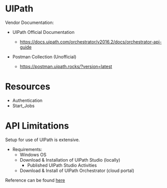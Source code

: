 # UIPath

Vendor Documentation: 
- UIPath Official Documentation
    + https://docs.uipath.com/orchestrator/v2016.2/docs/orchestrator-api-guide

- Postman Collection (Unofficial) 
    +  https://postman.uipath.rocks/?version=latest

# Resources
+ Authentication 
+ Start_Jobs

# API Limitations
Setup for use of UIPath is extensive. 
+ Requirements:
    + Windows OS
    + Download & Installation of UIPath Studio (locally)
        + Published UIPath Studio Activities
    + Download & Install of UIPath Orchestrator (cloud portal)

Reference can be found [here](https://www.youtube.com/watch?v=MJNS_R2NeUY)
